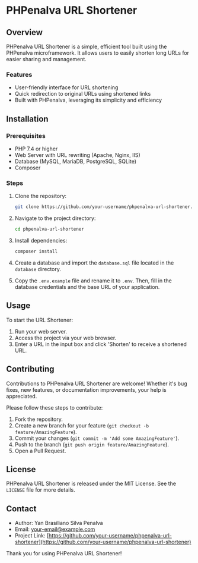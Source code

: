 # PHPenalva URL Shortener

## Overview
PHPenalva URL Shortener is a simple, efficient tool built using the PHPenalva microframework. It allows users to easily shorten long URLs for easier sharing and management.

### Features
- User-friendly interface for URL shortening
- Quick redirection to original URLs using shortened links
- Built with PHPenalva, leveraging its simplicity and efficiency

## Installation

### Prerequisites
- PHP 7.4 or higher
- Web Server with URL rewriting (Apache, Nginx, IIS)
- Database (MySQL, MariaDB, PostgreSQL, SQLite)
- Composer

### Steps
1. Clone the repository:
    ```bash
    git clone https://github.com/your-username/phpenalva-url-shortener.git
    ```
2. Navigate to the project directory:

    ```bash
    cd phpenalva-url-shortener
    ```
3. Install dependencies:

    ```bash
    composer install
    ```

4. Create a database and import the `database.sql` file located in the `database` directory.
   
5. Copy the `.env.example` file and rename it to `.env`. Then, fill in the database credentials and the base URL of your application.


## Usage
To start the URL Shortener:
1. Run your web server.
2. Access the project via your web browser.
3. Enter a URL in the input box and click 'Shorten' to receive a shortened URL.

## Contributing
Contributions to PHPenalva URL Shortener are welcome! Whether it's bug fixes, new features, or documentation improvements, your help is appreciated.

Please follow these steps to contribute:
1. Fork the repository.
2. Create a new branch for your feature (`git checkout -b feature/AmazingFeature`).
3. Commit your changes (`git commit -m 'Add some AmazingFeature'`).
4. Push to the branch (`git push origin feature/AmazingFeature`).
5. Open a Pull Request.

## License
PHPenalva URL Shortener is released under the MIT License. See the `LICENSE` file for more details.

## Contact
- Author: Yan Brasiliano Silva Penalva
- Email: [your-email@example.com](mailto:your-email@example.com)
- Project Link: [https://github.com/your-username/phpenalva-url-shortener](https://github.com/your-username/phpenalva-url-shortener)

Thank you for using PHPenalva URL Shortener!
